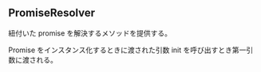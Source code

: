## PromiseResolver
紐付いた promise を解決するメソッドを提供する。

Promise をインスタンス化するときに渡された引数 init を呼び出すとき第一引数に渡される。
